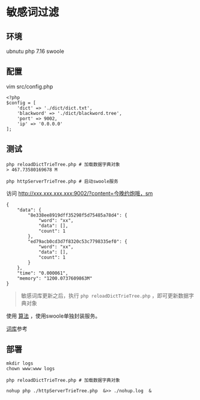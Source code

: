 

# 敏感词过滤

## 环境

ubnutu
php 7.16
swoole

## 配置

vim src/config.php

```
<?php
$config = [
    'dict' => './dict/dict.txt',
    'blackword' => './dict/blackword.tree',
    'port' => 9002,
    'ip' => '0.0.0.0'
];
```


## 测试


```
php reloadDictTrieTree.php # 加载数据字典对象
> 467.73580169678 M

php httpServerTrieTree.php # 启动swoole服务
```

访问 http://xxx.xxx.xxx.xxx:9002/?content=今晚约炮哦，sm

```
{
    "data": {
        "8e338ee8919dff35298f5d75485a78d4": {
            "word": "xx",
            "data": [],
            "count": 1
        },
        "ed79acb0cd3d7f8320c53c7798335ef0": {
            "word": "xx",
            "data": [],
            "count": 1
        }
    },
    "time": "0.000061",
    "memory": "1200.0737609863M"
}
```

> 敏感词库更新之后，执行 `php reloadDictTrieTree.php` ，即可更新数据字典对象


使用 [算法](https://github.com/AbelZhou/PHP-TrieTree) ，使用swoole单独封装服务。


[词库](https://github.com/kejiaren/sensitive-word)参考


## 部署

```
mkdir logs
chown www:www logs

php reloadDictTrieTree.php # 加载数据字典对象

nohup php ./httpServerTrieTree.php  &>> ./nohup.log  &

```

